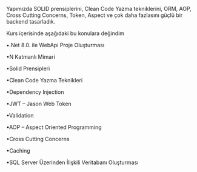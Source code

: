 Yapımızda SOLID prensiplerini, Clean Code Yazma tekniklerini, ORM, AOP, Cross Cutting Concerns, Token,  Aspect ve çok daha fazlasını güçlü bir backend tasarladık.


Kurs içerisinde aşağıdaki bu konulara değindim

•.Net 8.0. ile WebApi Proje Oluşturması

•N Katmanlı Mimari

•Solid Prensipleri

•Clean Code Yazma Teknikleri

•Dependency Injection

•JWT – Jason Web Token

•Validation

•AOP – Aspect Oriented Programming

•Cross Cutting Concerns

•Caching

•SQL Server Üzerinden İlişkili Veritabanı Oluşturması

